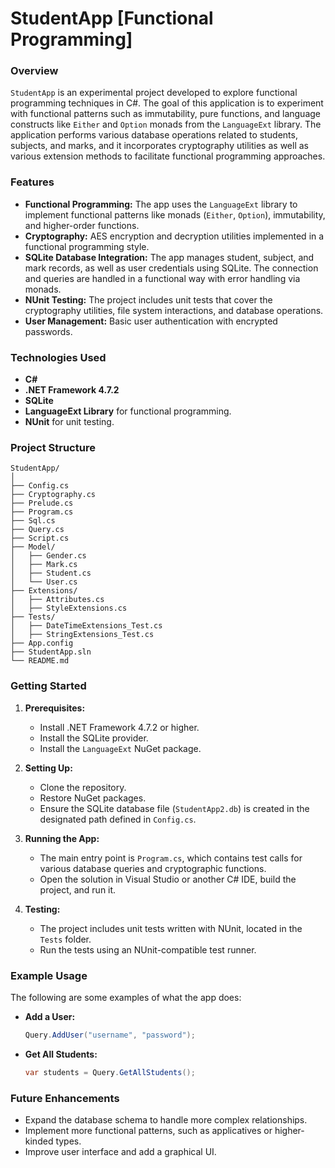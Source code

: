 
# StudentApp [Functional Programming]

### Overview
`StudentApp` is an experimental project developed to explore functional programming techniques in C#. The goal of this application is to experiment with functional patterns such as immutability, pure functions, and language constructs like `Either` and `Option` monads from the `LanguageExt` library. The application performs various database operations related to students, subjects, and marks, and it incorporates cryptography utilities as well as various extension methods to facilitate functional programming approaches.

### Features
- **Functional Programming:** The app uses the `LanguageExt` library to implement functional patterns like monads (`Either`, `Option`), immutability, and higher-order functions.
- **Cryptography:** AES encryption and decryption utilities implemented in a functional programming style.
- **SQLite Database Integration:** The app manages student, subject, and mark records, as well as user credentials using SQLite. The connection and queries are handled in a functional way with error handling via monads.
- **NUnit Testing:** The project includes unit tests that cover the cryptography utilities, file system interactions, and database operations.
- **User Management:** Basic user authentication with encrypted passwords.
  
### Technologies Used
- **C#**
- **.NET Framework 4.7.2**
- **SQLite**
- **LanguageExt Library** for functional programming.
- **NUnit** for unit testing.

### Project Structure
```
StudentApp/
│
├── Config.cs
├── Cryptography.cs
├── Prelude.cs
├── Program.cs
├── Sql.cs
├── Query.cs
├── Script.cs
├── Model/
│   ├── Gender.cs
│   ├── Mark.cs
│   ├── Student.cs
│   └── User.cs
├── Extensions/
│   ├── Attributes.cs
│   ├── StyleExtensions.cs
├── Tests/
│   ├── DateTimeExtensions_Test.cs
│   ├── StringExtensions_Test.cs
├── App.config
├── StudentApp.sln
└── README.md
```

### Getting Started

1. **Prerequisites:**
   - Install .NET Framework 4.7.2 or higher.
   - Install the SQLite provider.
   - Install the `LanguageExt` NuGet package.

2. **Setting Up:**
   - Clone the repository.
   - Restore NuGet packages.
   - Ensure the SQLite database file (`StudentApp2.db`) is created in the designated path defined in `Config.cs`.

3. **Running the App:**
   - The main entry point is `Program.cs`, which contains test calls for various database queries and cryptographic functions.
   - Open the solution in Visual Studio or another C# IDE, build the project, and run it.

4. **Testing:**
   - The project includes unit tests written with NUnit, located in the `Tests` folder.
   - Run the tests using an NUnit-compatible test runner.

### Example Usage
The following are some examples of what the app does:
- **Add a User:**
  ```csharp
  Query.AddUser("username", "password");
  ```
- **Get All Students:**
  ```csharp
  var students = Query.GetAllStudents();
  ```

### Future Enhancements
- Expand the database schema to handle more complex relationships.
- Implement more functional patterns, such as applicatives or higher-kinded types.
- Improve user interface and add a graphical UI.
